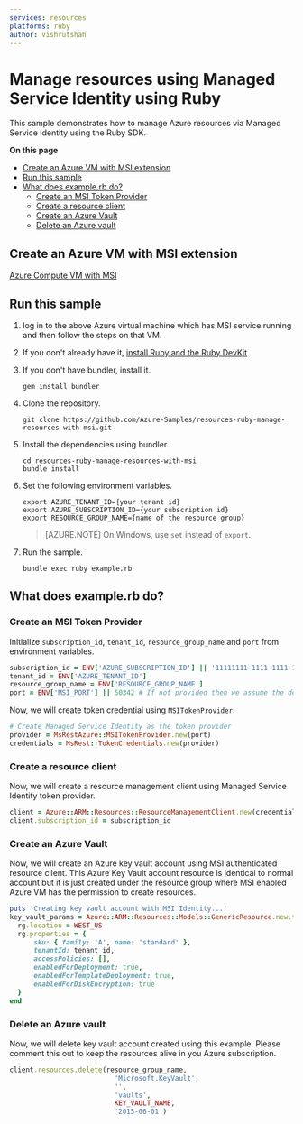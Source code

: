 ```yaml
---
services: resources
platforms: ruby
author: vishrutshah
---
```


# Manage resources using Managed Service Identity using Ruby

This sample demonstrates how to manage Azure resources via Managed Service Identity using the Ruby SDK.

**On this page**

- [Create an Azure VM with MSI extension](#pre-requisite)
- [Run this sample](#run)
- [What does example.rb do?](#example)
    - [Create an MSI Token Provider](#msi)
    - [Create a resource client](#resource-client)
    - [Create an Azure Vault](#create-vault)
    - [Delete an Azure vault](#delete-vault)

<a id="pre-requisite"></a>
## Create an Azure VM with MSI extension

[Azure Compute VM with MSI](https://github.com/Azure-Samples/compute-ruby-msi-vm)

<a id="run"></a>
## Run this sample

1. log in to the above Azure virtual machine which has MSI service running and then follow the steps on that VM.

2. If you don't already have it, [install Ruby and the Ruby DevKit](https://www.ruby-lang.org/en/documentation/installation/).

3. If you don't have bundler, install it.

    ```
    gem install bundler
    ```

4. Clone the repository.

    ```
    git clone https://github.com/Azure-Samples/resources-ruby-manage-resources-with-msi.git
    ```

5. Install the dependencies using bundler.

    ```
    cd resources-ruby-manage-resources-with-msi
    bundle install
    ```

6. Set the following environment variables.

    ```
    export AZURE_TENANT_ID={your tenant id}
    export AZURE_SUBSCRIPTION_ID={your subscription id}
    export RESOURCE_GROUP_NAME={name of the resource group}    
    ```

    > [AZURE.NOTE] On Windows, use `set` instead of `export`.

7. Run the sample.

    ```
    bundle exec ruby example.rb
    ```

<a id="example"></a>
## What does example.rb do?

<a id="msi"></a>
### Create an MSI Token Provider

Initialize `subscription_id`, `tenant_id`, `resource_group_name` and `port` from environment variables.

```ruby
subscription_id = ENV['AZURE_SUBSCRIPTION_ID'] || '11111111-1111-1111-1111-111111111111'
tenant_id = ENV['AZURE_TENANT_ID']
resource_group_name = ENV['RESOURCE_GROUP_NAME']
port = ENV['MSI_PORT'] || 50342 # If not provided then we assume the default port
```

Now, we will create token credential using `MSITokenProvider`.

```ruby
# Create Managed Service Identity as the token provider
provider = MsRestAzure::MSITokenProvider.new(port)
credentials = MsRest::TokenCredentials.new(provider)
```

<a id="resource-client"></a>
### Create a resource client
Now, we will create a resource management client using Managed Service Identity token provider.

```ruby
client = Azure::ARM::Resources::ResourceManagementClient.new(credentials)
client.subscription_id = subscription_id
```

<a id="create-vault"></a>
### Create an Azure Vault
Now, we will create an Azure key vault account using MSI authenticated resource client. This Azure Key Vault
account resource is identical to normal account but it is just created under the resource group where MSI enabled 
Azure VM has the permission to create resources. 

```ruby
puts 'Creating key vault account with MSI Identity...'
key_vault_params = Azure::ARM::Resources::Models::GenericResource.new.tap do |rg|
  rg.location = WEST_US
  rg.properties = {
      sku: { family: 'A', name: 'standard' },
      tenantId: tenant_id,
      accessPolicies: [],
      enabledForDeployment: true,
      enabledForTemplateDeployment: true,
      enabledForDiskEncryption: true
  }
end
```

<a id="delete-vault"></a>
### Delete an Azure vault
Now, we will delete key vault account created using this example. Please comment this out to keep the resources alive in you Azure subscription.

```ruby
client.resources.delete(resource_group_name,
                          'Microsoft.KeyVault',
                          '',
                          'vaults',
                          KEY_VAULT_NAME,
                          '2015-06-01')
```
